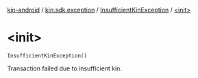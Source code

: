 [kin-android](../../index.md) / [kin.sdk.exception](../index.md) / [InsufficientKinException](index.md) / [&lt;init&gt;](./-init-.md)

# &lt;init&gt;

`InsufficientKinException()`

Transaction failed due to insufficient kin.

